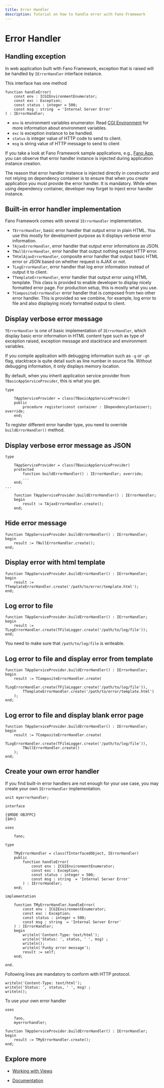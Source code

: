 ```yaml
---
title: Error Handler
description: Tutorial on how to handle error with Fano Framework
---
```


<h1 class="major">Error Handler</h1>

## Handling exception

In web application built with Fano Framework, exception that is raised will be handled by `IErrorHandler` interface instance.

This interface has one method

```
function handleError(
    const env : ICGIEnvironmentEnumerator;
    const exc : Exception;
    const status : integer = 500;
    const msg : string  = 'Internal Server Error'
) : IErrorHandler;
```

- `env` is environment variables enumerator. Read [CGI Environment](/environment) for more information about environment variables.
- `exc` is exception instance to be handled.
- `status` is integer value of HTTP code to send to client.
- `msg` is string value of HTTP message to send to client

If you take a look at Fano Framework sample applications, e.g.,
[Fano App](https://github.com/fanoframework/fano-app), you can observe
that error handler instance is injected during application instance creation.

The reason that error handler instance is injected directly in constructor and
not relying on dependency container is to ensure that when you create application
you must provide the error handler. It is mandatory. While when using
dependency container, developer may forget to inject error handler instance.

## Built-in error handler implementation

Fano Framework comes with several `IErrorHandler` implementation.

- `TErrorHandler`, basic error handler that output error in plain HTML. You use this mostly for development purpose as it displays verbose error information.
- `TAjaxErrorHandler`, error handler that output error informations as JSON.
- `TNullErrorHandler`, error handler that output nothing except HTTP error.
- `THtmlAjaxErrorHandler`, composite error handler that output basic HTML error or JSON based on whether request is AJAX or not.
- `TLogErrorHandler`, error handler that log error information instead of output it to client.
- `TTemplateErrorHandler`, error handler that output error using HTML template. This class is provided to enable developer to display nicely formatted error page. For production setup, this is mostly what you use.
- `TCompositeErrorHandler` error handler that is composed from two other error handler. This is provided so we combine, for example, log error to file and also displaying nicely formatted output to client.

## Display verbose error message

`TErrorHandler` is one of basic implementation of `IErrorHandler`, which
display basic error information in HTML content type such as type of exception
raised, exception message and stacktrace and environment variables.

If you compile application with debugging information such as `-g` or `-gh` flag,
stacktrace is quite detail such as line number in source file. Without debugging information, it only displays memory location.

By default, when you inherit application service provider from `TBasicAppServiceProvider`, this is what you get.

```
type

    TAppServiceProvider = class(TBasicAppServiceProvider)
    public
        procedure register(const container : IDependencyContainer); override;
    end;
```

To register different error handler type, you need to override `buildErrorHandler()` method.

## Display verbose error message as JSON

```
type

    TAppServiceProvider = class(TBasicAppServiceProvider)
    protected
        function buildErrorHandler() : IErrorHandler; override;
        ...
    end;
...

    function TAppServiceProvider.buildErrorHandler() : IErrorHandler;
    begin
        result := TAjaxErrorHandler.create();
    end;
```

## Hide error message

```
function TAppServiceProvider.buildErrorHandler() : IErrorHandler;
begin
    result := TNullErrorHandler.create();
end;
```

## Display error with html template

```
function TAppServiceProvider.buildErrorHandler() : IErrorHandler;
begin
    result := TTemplateErrorHandler.create('/path/to/error/template.html');
end;
```

## Log error to file

```
function TAppServiceProvider.buildErrorHandler() : IErrorHandler;
begin
    result := TLogErrorHandler.create(TFileLogger.create('/path/to/log/file'));
end;
```

You need to make sure that `/path/to/log/file` is writeable.

## Log error to file and display error from template

```
function TAppServiceProvider.buildErrorHandler() : IErrorHandler;
begin
    result := TCompositeErrorHandler.create(
        TLogErrorHandler.create(TFileLogger.create('/path/to/log/file')),
        TTemplateErrorHandler.create('/path/to/error/template.html')
    );
end;
```

## Log error to file and display blank error page

```
function TAppServiceProvider.buildErrorHandler() : IErrorHandler;
begin
    result := TCompositeErrorHandler.create(
        TLogErrorHandler.create(TFileLogger.create('/path/to/log/file')),
        TNullErrorHandler.create()
    );
end;
```

## Create your own error handler

If you find built-in error handlers are not enough for your use case, you may create your own `IErrorHandler` implementation.

```
unit myerrorhandler;

interface

{$MODE OBJFPC}
{$H+}

uses

    fano;

type

    TMyErrorHandler = class(TInterfacedObject, IErrorHandler)
    public
        function handleError(
            const env : ICGIEnvironmentEnumerator;
            const exc : Exception;
            const status : integer = 500;
            const msg : string  = 'Internal Server Error'
        ) : IErrorHandler;
    end;

implementation

    function TMyErrorHandler.handleError(
        const env : ICGIEnvironmentEnumerator;
        const exc : Exception;
        const status : integer = 500;
        const msg : string  = 'Internal Server Error'
    ) : IErrorHandler;
    begin
        writeln('Content-Type: text/html');
        writeln('Status: ', status, ' ', msg) ;
        writeln();
        writeln('Funky error message');
        result := self;
    end;

end.
```

Following lines are mandatory to conform with HTTP protocol.

```
writeln('Content-Type: text/html');
writeln('Status: ', status, ' ', msg) ;
writeln();
```

To use your own error handler

```
uses

    fano,
    myerrorhandler;

function TAppServiceProvider.buildErrorHandler() : IErrorHandler;
begin
    result := TMyErrorHandler.create();
end;
```

## Explore more

- [Working with Views](/working-with-views)

<ul class="actions">
    <li><a href="/documentation" class="button">Documentation</a></li>
</ul>
